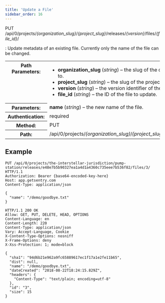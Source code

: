 ```yaml
---
title: 'Update a File'
sidebar_order: 16
---
```


PUT /api/0/projects/_{organization_slug}_/_{project_slug}_/releases/_{version}_/files/_{file_id}_/

: Update metadata of an existing file. Currently only the name of the file can be changed.

  <table class="table"><tbody valign="top"><tr><th>Path Parameters:</th><td><ul><li><strong>organization_slug</strong> (<em>string</em>) – the slug of the organization the release belongs to.</li><li><strong>project_slug</strong> (<em>string</em>) – the slug of the project to update the file of.</li><li><strong>version</strong> (<em>string</em>) – the version identifier of the release.</li><li><strong>file_id</strong> (<em>string</em>) – the ID of the file to update.</li></ul></td></tr><tr><th>Parameters:</th><td><strong>name</strong> (<em>string</em>) – the new name of the file.</td></tr><tr><th>Authentication:</th><td>required</td></tr><tr><th>Method:</th><td>PUT</td></tr><tr><th>Path:</th><td>/api/0/projects/<em>{organization_slug}</em>/<em>{project_slug}</em>/releases/<em>{version}</em>/files/<em>{file_id}</em>/</td></tr></tbody></table>

## Example

```http
PUT /api/0/projects/the-interstellar-jurisdiction/pump-station/releases/e48e7b5b90327ea1a4d1a4360c735eee7b536f82/files/3/ HTTP/1.1
Authorization: Bearer {base64-encoded-key-here}
Host: app.getsentry.com
Content-Type: application/json

{
  "name": "/demo/goodbye.txt"
}
```

```http
HTTP/1.1 200 OK
Allow: GET, PUT, DELETE, HEAD, OPTIONS
Content-Language: en
Content-Length: 220
Content-Type: application/json
Vary: Accept-Language, Cookie
X-Content-Type-Options: nosniff
X-Frame-Options: deny
X-Xss-Protection: 1; mode=block

{
  "sha1": "94d6b21e962a9fc65889617ec1f17a1e2fe11b65",
  "dist": null,
  "name": "/demo/goodbye.txt",
  "dateCreated": "2018-08-22T18:24:15.829Z",
  "headers": {
    "Content-Type": "text/plain; encoding=utf-8"
  },
  "id": "3",
  "size": 15
}
```
